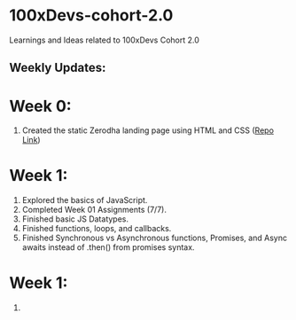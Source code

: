 # 100xDevs-cohort-2.0
Learnings and Ideas related to 100xDevs Cohort 2.0

## Weekly Updates:

# Week 0: 
1. Created the static Zerodha landing page using HTML and CSS ([Repo Link](https://github.com/ankurRangi/zerodha-app))

# Week 1: 
1. Explored the basics of JavaScript.
2. Completed Week 01 Assignments (7/7).
3. Finished basic JS Datatypes.
4. Finished functions, loops, and callbacks.
5. Finished Synchronous vs Asynchronous functions, Promises, and Async awaits instead of .then() from promises syntax.

# Week 1:
1. 
   
